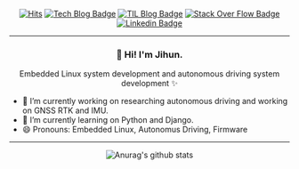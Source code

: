 <div align=center>
  
[![Hits](https://hits.seeyoufarm.com/api/count/incr/badge.svg?url=https%3A%2F%2Fgithub.com%2FJihunDev)](https://hits.seeyoufarm.com)
[![Tech Blog Badge](http://img.shields.io/badge/-Tech%20blog-black?style=flat-square&logo=github&link=https://jihundev.github.io/)](https://jihundev.github.io/)
[![TIL Blog Badge](http://img.shields.io/badge/-TIL%20blog-00C7B7?style=flat-square&logo=netlify&logoColor=white&link=https://jihun2til.netlify.app/#/)](https://jihun2til.netlify.app/#/)
[![Stack Over Flow Badge](http://img.shields.io/badge/-StackOverFlow-FE7A16?style=flat-square&logo=stackoverflow&logoColor=white&link=https://stackoverflow.com/users/5311181/jihun-kim?tab=profile)](https://stackoverflow.com/users/5311181/jihun-kim?tab=profile)
[![Linkedin Badge](https://img.shields.io/badge/-LinkedIn-blue?style=flat-square&logo=Linkedin&logoColor=white&link=https://www.linkedin.com/in/jihun-kim/)](https://www.linkedin.com/in/jihun-kim/) 
</div>

---
<h3 align="center">👋 Hi! I'm Jihun.</h3>
<p align="center">Embedded Linux system development and autonomous driving system development ✨</p>

- 🔭 I’m currently working on researching autonomous driving and working on GNSS RTK and IMU.
- 🌱 I’m currently learning on Python and Django.
- 😄 Pronouns: Embedded Linux, Autonomus Driving, Firmware

---
<div align=center>

![Anurag's github stats](https://github-readme-stats.vercel.app/api?username=JihunDev&show_icons=true)
</div>

